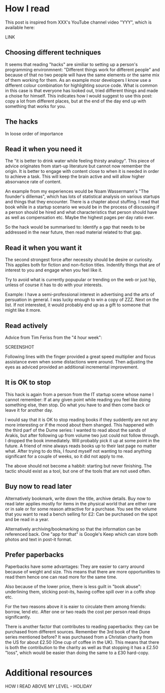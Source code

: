 # How I read

This post is inspired from XXX's YouTube channel video "YYY", which is
available here:

LINK

## Choosing different techniques

It seems that reading "hacks" are similiar to setting up a person's programming
environmnent: "Different things work for different people" and because of that
no two people will have the same elements or the same mix of them working for
them. As an example mosr developers I know use a different colour combination
for highlighting source code. What is common in this case is that everyone
has looked out, tried different things and made a choise for himself. This
indicates how I would suggest to use this post: copy a lot from different
places, but at the end of the day end up with something that works for you.

## The hacks

In loose order of importance

## Read it when you need it

The "it is better to drink water while feeling thirsty analogy". This piece of
advice originates from start-up literature but cannot now remember the origin.
It is better to engage with content close to when it is needed in order to
achieve a task. This will keep the brain active and will allow higher
absorvance rate of content.

An example from my experiences would be Noam Wassermann's "The founder's
dillemas", which has lots of statistical analysis on various startups and
things that they encounter. There is a chapter about stuffing. I read that book
while in a startup scenario we would be in the process of discussing if a
person should be hired and what characteristics that person should have as well
as compensation etc. Maybe the highest pages per day ratio ever.

So the hack would be summarised to: Identify a gap that needs to be addressed
in the near future, then read material related to that gap.

## Read it when you want it

The second strongest force after necessity should be desire or curiosity. This
applies both for fiction and non-fiction titles. Indentify things that are of
interest to you and engage when you feel like it.

Try to avoid what is currently popupular or trending on the web or just hip,
unless of course it has to do with your interests.

Example: I have a semi-professional interest in advertising and the arts of
persuation in general. I was lucky enough to win a copy of ZZZ. Next on the
list. If not interested, it would probably end up as a gift to someone that
might like it more.

## Read actively

Advice from Tim Feriss from the "4 hour week":

SCREENSHOT

Following lines with the finger provided a great speed multiplier and focus
assistance even when some distactions were around. Then adjusting the eyes
as adviced provided an additional incremental improvement.


## It is OK to stop

This hack is again from a person from the IT startup scene whose name I cannot
remember: If at any given point while reading you feel like doing something
else, then stop. Do what you have to and then come back or leave it for another
day.

I would say that it is OK to stop reading books if they suddently are not
any more interesting or if the mood about them shanged. This happened with the
third parf of the Dume series: I wanted to read about the sands of Arakis,
but after following up from volume two just could not follow through. I dropped
the book immediately.  Will probably pick it up at some point in the future.
A friend of mine always reads books up to their last page no matter what. After
trying to do this, I found myself not wanting to read anything significant for
a couple of weeks, so it did not apply to me.

The above should not become a habbit: starting but never finishing. The tactic
should exist as a tool, but one of the tools that are not used often.

## Buy now to read later

Alternatively bookmark, write down the title, archive details.
Buy now to read later applies mostly for items in the physical world that are
either rare or in sale or for some reason attractive for a purchase. You see
the volume that you want to read a bench selling for £2: Can be purchased on
the spot and be read in a year.

Alternatively archiving/bookmarking so that the information can be referenced
back. One "app for that" is Google's Keep which can store both photos and
text in post-it format.

## Prefer paperbacks

Paperbacks have some advantages: They are easier to carry around because of 
weight and size. This means that there are more opportunities to read them
hence one can read more for the same time.

Also because of the lower price, there is less guilt in "book abuse":
underlining them, sticking post-its, having coffee spill over in a coffe shop
etc.

For the two reasons above it is eaier to circulate them among friends: borrow,
lend etc. After one or two reads the cost per person read drops significantly.

There is another factor that contributes to reading paperbacks: they can be
purchased from different sources. Remember the 3rd book of the Dune series
mentioned before? It was purchased from a Christian charity from the US for
about £2.50 (One cup of coffee in the UK). This means that there is both the
contribution to the charity as well as that stopping it has a £2.50 "loss",
which would be easier than doing the same to a £30 hard-copy.

# Additional resources

HOW I READ ABOVE MY LEVEL - HOLIDAY

